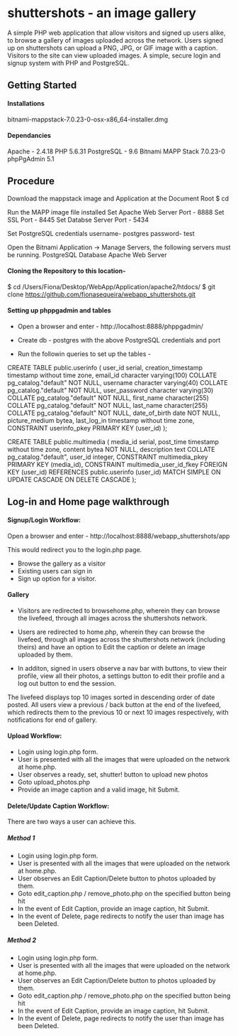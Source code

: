# shuttershots - an image gallery
A simple PHP web application that allow visitors and signed up users alike, to browse a gallery of images uploaded across the network. Users signed up on shuttershots can upload a PNG, JPG, or GIF image with a caption. Visitors to the site can view uploaded images. A simple, secure login and signup system with PHP and PostgreSQL.

## Getting Started

#### Installations
bitnami-mappstack-7.0.23-0-osx-x86_64-installer.dmg

#### Dependancies

Apache - 2.4.18
PHP 5.6.31
PostgreSQL - 9.6
Bitnami MAPP Stack 7.0.23-0
phpPgAdmin 5.1

## Procedure

Download the mappstack image and Application at the Document Root 
$ cd <enter path to your Document Root>

Run the MAPP image file installed
Set Apache Web Server Port - 8888
Set SSL Port - 8445
Set Databse Server Port - 5434

Set PostgreSQL credentials
username- postgres
password- test

Open the Bitnami Application -> Manage Servers, the following servers must be running.
PostgreSQL Database
Apache Web Server

#### Cloning the Repository to this location-

$ cd /Users/Fiona/Desktop/WebApp/Application/apache2/htdocs/
$ git clone https://github.com/fionasequeira/webapp_shuttershots.git

#### Setting up phppgadmin and tables

- Open a browser and enter - http://localhost:8888/phppgadmin/

- Create db - postgres with the above PostgreSQL credentials and port

- Run the followin queries to set up the tables - 

CREATE TABLE public.userinfo
(
    user_id serial,
    creation_timestamp timestamp without time zone,
    email_id character varying(100) COLLATE pg_catalog."default" NOT NULL,
    username character varying(40) COLLATE pg_catalog."default" NOT NULL,
    user_password character varying(30) COLLATE pg_catalog."default" NOT NULL,
    first_name character(255) COLLATE pg_catalog."default" NOT NULL,
    last_name character(255) COLLATE pg_catalog."default" NOT NULL,
    date_of_birth date NOT NULL,
    picture_medium bytea,
    last_log_in timestamp without time zone,
    CONSTRAINT userinfo_pkey PRIMARY KEY (user_id)
);

CREATE TABLE public.multimedia
(
    media_id serial,
    post_time timestamp without time zone,
    content bytea NOT NULL,
    description text COLLATE pg_catalog."default",
    user_id integer,
    CONSTRAINT multimedia_pkey PRIMARY KEY (media_id),
    CONSTRAINT multimedia_user_id_fkey FOREIGN KEY (user_id)
        REFERENCES public.userinfo (user_id) MATCH SIMPLE
        ON UPDATE CASCADE
        ON DELETE CASCADE
);

## Log-in and Home page walkthrough

#### Signup/Login Workflow:

Open a browser and enter - http://localhost:8888/webapp_shuttershots/app

This would redirect you to the login.php page.
- Browse the gallery as a visitor
- Existing users can sign in
- Sign up option for a visitor.

#### Gallery

- Visitors are redirected to browsehome.php, wherein they can browse the livefeed, through all images across the shuttershots network.

- Users are redirected to home.php, wherein they can browse the livefeed, through all images across the shuttershots network (including theirs) and have an option to Edit the caption or delete an image uploaded by them.

- In additon, signed in users observe a nav bar with buttons, to view their profile, view all their photos, a settings button to edit their profile and a log out button to end the session.

The livefeed displays top 10 images sorted in descending order of date posted. 
All users view a previous / back button at the end of the livefeed, which redirects them to the previous 10 or next 10 images respectively, with notifications for end of gallery.


#### Upload Workflow:

- Login using login.php form.
- User is presented with all the images that were uploaded on the network at home.php.
- User observes a ready, set, shutter! button to upload new photos
- Goto upload_photos.php
- Provide an image caption and a valid image, hit Submit.

#### Delete/Update Caption Workflow:

There are two ways a user can achieve this.

##### Method 1
- Login using login.php form.
- User is presented with all the images that were uploaded on the network at home.php.
- User observes an Edit Caption/Delete button to photos uploaded by them.
- Goto edit_caption.php / remove_photo.php on the specified button being hit
- In the event of Edit Caption, provide an image caption, hit Submit.
- In the event of Delete, page redirects to notify the user than image has been Deleted.

##### Method 2
- Login using login.php form.
- User is presented with all the images that were uploaded on the network at home.php.
- User observes an Edit Caption/Delete button to photos uploaded by them.
- Goto edit_caption.php / remove_photo.php on the specified button being hit
- In the event of Edit Caption, provide an image caption, hit Submit.
- In the event of Delete, page redirects to notify the user than image has been Deleted.


